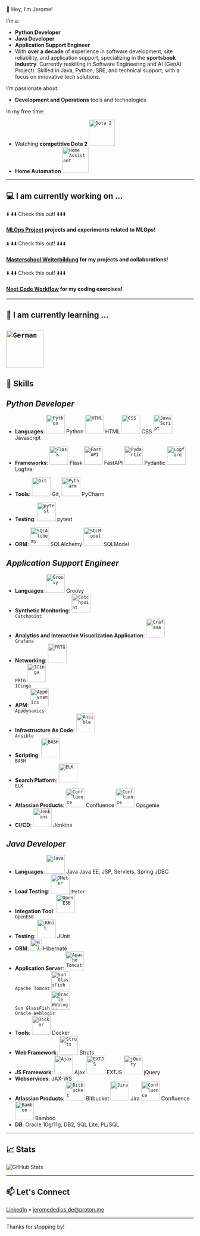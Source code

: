 👋 Hey, I'm Jerome!

I’m a:
- **Python Developer**
- **Java Developer**
- **Application Support Engineer**
- With **over a decade** of experience in software development, site reliability, and application support, specializing in the **sportsbook industry**. Currently reskilling in Software Engineering and AI (GenAI Project). Skilled in Java, Python, SRE, and technical support, with a focus on innovative tech solutions. 

I’m passionate about:
- **Development and Operations** tools and technologies

In my free time:
- Watching **competitive Dota 2**
<code><img width="70" src="https://external-content.duckduckgo.com/iu/?u=https%3A%2F%2Fwww.pngplay.com%2Fwp-content%2Fuploads%2F10%2FDota-2-Logo-No-Background.png" alt="Dota 2" title="Dota 2"/></code>
- **Home Automation**
<code><img width="70" src="https://upload.wikimedia.org/wikipedia/en/thumb/4/49/Home_Assistant_logo_%282023%29.svg/220px-Home_Assistant_logo_%282023%29.svg.png" alt="Home Assistant" title="Home Assistant"/></code>

---
## 💻 I am currently working on ... ##
⬇️ ⬇️⬇️ Check this out! ⬇️⬇️⬇️
#### [**MLOps Project**](https://github.com/jdedios-de/mlops) projects and experiments related to MLOps! ####
⬇️ ⬇️⬇️ Check this out! ⬇️⬇️⬇️
#### [**Masterschool Weiterbildung**](https://github.com/masterschool-weiterbildung) for my projects and collaborations! ####
⬇️ ⬇️⬇️ Check this out! ⬇️⬇️⬇️
#### [**Neet Code Workflow**](https://github.com/jdedios-de/neetcode-workflow) for my coding exercises! ####

---
## 📕 I am currently learning ... ##
<code><img width="100" src="https://external-content.duckduckgo.com/iu/?u=https%3A%2F%2Ficons.iconarchive.com%2Ficons%2Fwikipedia%2Fflags%2F1024%2FDE-Germany-Flag-icon.png" alt="German" title="German"/></code>
---

## 🚀 Skills

*Python Developer*
---
- **Languages**:
<code><img width="50" src="https://user-images.githubusercontent.com/25181517/183423507-c056a6f9-1ba8-4312-a350-19bcbc5a8697.png" alt="Python" title="Python"/></code> Python
<code><img width="50" src="https://user-images.githubusercontent.com/25181517/192158954-f88b5814-d510-4564-b285-dff7d6400dad.png" alt="HTML" title="HTML"/></code> HTML
<code><img width="50" src="https://user-images.githubusercontent.com/25181517/183898674-75a4a1b1-f960-4ea9-abcb-637170a00a75.png" alt="CSS" title="CSS"/></code> CSS
<code><img width="50" src="https://user-images.githubusercontent.com/25181517/117447155-6a868a00-af3d-11eb-9cfe-245df15c9f3f.png" alt="JavaScript" title="JavaScript"/></code> Javascript
- **Frameworks**:
<code><img width="50" src="https://img.icons8.com/nolan/96/flask.png" alt="Flask " title="Flask "/></code> Flask
<code><img width="50" src="https://fastapi.tiangolo.com/img/logo-margin/logo-teal.png" alt="FastAPI " title="FastAPI"/></code> FastAPI
<code><img width="50" src="https://external-content.duckduckgo.com/iu/?u=https%3A%2F%2Fmedia2.dev.to%2Fdynamic%2Fimage%2Fwidth%3D800%252Cheight%3D%252Cfit%3Dscale-down%252Cgravity%3Dauto%252Cformat%3Dauto%2Fhttps%3A%2F%2Fdev-to-uploads.s3.amazonaws.com%2Fuploads%2Farticles%2Fnx70mm9lvwvnwna3q2sn.png&f=1&nofb=1&ipt=fd43c0b6c4fed066c5f61662bb767f074cf10cb9d9b933e330d88b00b5d33d83&ipo=images" alt="Pydantic " title="Pydantic"/></code> Pydantic
<code><img width="50" src="https://external-content.duckduckgo.com/iu/?u=https%3A%2F%2Ftse2.mm.bing.net%2Fth%3Fid%3DOIP.Q4aEO9FqRJ1oa6aTnaYQrQHaDp%26pid%3DApi&f=1&ipt=d816040710010c08ea5d8fc93024427fbfcbff09ff6f73311f59c8a0c4e76d9e&ipo=images" alt="Logfire " title="Logfire"/></code> Logfire

- **Tools**: <code><img width="50" src="https://img.icons8.com/color/48/git.png" alt="Git" title="Git"/></code> Git, <code><img width="50" src="https://img.icons8.com/color/48/pycharm--v1.png" alt="PyCharm" title="PyCharm"/></code> PyCharm
- **Testing**:
<code><img width="50" src="https://user-images.githubusercontent.com/25181517/184117132-9e89a93b-65fb-47c3-91e7-7d0f99e7c066.png" alt="pytest" title="pytest"/></code> pytest
- **ORM**:
<code><img width="50" src="https://miro.medium.com/v2/resize:fit:640/format:webp/0*GQOCq59Ye8Ka4mEL.jpg" alt="SQLAlchemy " title="SQLAlchemy "/></code> SQLAlchemy
<code><img width="50" src="https://sqlmodel.tiangolo.com/img/logo-margin/logo-margin-vector.svg#only-light" alt="SQLModel " title="SQLModel "/></code> SQLModel 

*Application Support Engineer*
---
- **Languages**:
<code><img width="50" src="https://user-images.githubusercontent.com/25181517/183892787-bca94a0e-ffcb-4eeb-8137-e0fc4e446c25.png" alt="Groovy" title="Groovy"/></code> Groovy
- **Synthetic Monitoring**:
<code><img width="50" src="https://i.pinimg.com/originals/80/69/91/8069914cd98ab5842c4987ab47880d5c.png" alt="Catchpoint" title="Catchpoint"/> Catchpoint</code>
- **Analytics and Interactive Visualization Application**:
<code><img width="50" src="https://user-images.githubusercontent.com/25181517/182534075-4962068b-4407-46c2-ac67-ddcb86af30cc.png" alt="Grafana" title="Grafana"/> Grafana</code>
- **Networking**:
<code><img width="50" src="https://upload.wikimedia.org/wikipedia/commons/thumb/f/ff/Paessler_PRTG.jpg/150px-Paessler_PRTG.jpg" alt="PRTG" title="PRTG"/> PRTG</code>
<code><img width="50" src="https://upload.wikimedia.org/wikipedia/commons/thumb/7/70/Icinga_logo.svg/120px-Icinga_logo.svg.png" alt="ICinga" title="ICinga"/> ICinga</code>
- **APM**: 
<code><img width="50" src="https://upload.wikimedia.org/wikipedia/commons/c/c4/Appd-logo-340x0_q100.png" alt="Appdynamics" title="Appdynamics"/> Appdynamics</code>
- **Infrastructure As Code**: 
<code><img width="50" src="https://upload.wikimedia.org/wikipedia/commons/thumb/2/24/Ansible_logo.svg/100px-Ansible_logo.svg.png" alt="Ansible" title="Ansible"/> Ansible</code>
- **Scripting**: 
<code><img width="50" src="https://upload.wikimedia.org/wikipedia/commons/thumb/8/82/Gnu-bash-logo.svg/220px-Gnu-bash-logo.svg.png" alt="BASH" title="BASH"/> BASH</code>
- **Search Platform**: 
<code><img width="50" src="https://external-content.duckduckgo.com/iu/?u=https%3A%2F%2Fwww.softwaretestinghelp.com%2Fwp-content%2Fqa%2Fuploads%2F2021%2F07%2F1ELK-Stack-Architecture.png" alt="ELK" title="ELK"/> ELK</code>
- **Atlassian Products**:
<code><img width="50" src="https://upload.wikimedia.org/wikipedia/commons/thumb/8/88/Atlassian_Confluence_2017_logo.svg/220px-Atlassian_Confluence_2017_logo.svg.png" alt="Confluence" title="Confluence"/></code> Confluence
<code><img width="50" src="https://wac-cdn.atlassian.com/dam/jcr:0efc8408-612f-4d99-98d3-b3ee714a5243/Opsgenie_24.svg?cdnVersion=2576" alt="Confluence" title="Opsgenie"/></code> Opsgenie
- **CI/CD**:
<code><img width="50" src="https://upload.wikimedia.org/wikipedia/commons/thumb/e/e3/Jenkins_logo_with_title.svg/250px-Jenkins_logo_with_title.svg.png" alt="Jenkins" title="Jenkins"/></code> Jenkins

*Java Developer*
---
- **Languages**:
<code><img width="50" src="https://user-images.githubusercontent.com/25181517/117201156-9a724800-adec-11eb-9a9d-3cd0f67da4bc.png" alt="Java" title="Java"/></code> Java
Java EE, JSP, Servlets, Spring JDBC
- **Load Testing**:
<code><img width="50" src="https://jmeter.apache.org/images/logo.svg" alt="JMeter" title="JMeter"/>JMeter</code>
- **Integation Tool**:
<code><img width="50" src="http://open-esb.net/images/OpenESB-2017/OpenESB_logo/logo-openesb-cropted.png" alt="OpenESB" title="OpenESB"/> OpenESB</code>
- **Testing**:
<code><img width="50" src="https://user-images.githubusercontent.com/25181517/117533873-484d4480-afef-11eb-9fad-67c8605e3592.png" alt="JUnit" title="JUnit"/></code> JUnit
- **ORM**: <code><img width="30" src="https://hibernate.org/images/hibernate-logo.svg" alt="Hibernate " title="Hibernate "/></code> Hibernate
- **Application Server**:
<code><img width="50" src="https://img.icons8.com/color/96/tomcat.png" alt="Apache Tomcat" title="Apache Tomcat"/> Apache Tomcat</code>
<code><img width="50" src="https://upload.wikimedia.org/wikipedia/en/thumb/8/85/GlassFish_logo.svg/145px-GlassFish_logo.svg.png" alt="Sun GlassFish" title="Sun GlassFish"/> Sun GlassFish</code>
<code><img width="50" src="http://www.ephlux.com/wp-content/uploads/2012/10/Oracle-Weblogic-Server.png" alt="Oracle Weblogic" title="Oracle Weblogic"/> Oracle Weblogic</code>
- **Tools**:
<code><img width="50" src="https://img.icons8.com/color/48/docker.png" alt="Docker" title="Docker"/></code> Docker 
- **Web Framework**:
<code><img width="50" src="https://external-content.duckduckgo.com/iu/?u=https%3A%2F%2Ftestrigor.com%2Fwp-content%2Fuploads%2F2023%2F03%2FApache-Struts-logo.png" alt="Struts" title="Struts"/></code> Struts 
- **JS Framework**: 
<code><img width="50" src="https://upload.wikimedia.org/wikipedia/commons/thumb/a/a1/AJAX_logo_by_gengns.svg/190px-AJAX_logo_by_gengns.svg.png" alt="Ajax" title="Ajax"/></code> Ajax
<code><img width="50" src="https://www.sencha.com/wp-content/uploads/2023/07/hero-center-img.svg" alt="EXTJS" title="EXTJS"/></code> EXTJS
<code><img width="50" src="https://upload.wikimedia.org/wikipedia/commons/thumb/f/fd/JQuery-Logo.svg/220px-JQuery-Logo.svg.png" alt="jQuery" title="jQuery"/></code> jQuery
- **Webservices**: JAX-WS
- **Atlassian Products**:
<code><img width="50" src="https://upload.wikimedia.org/wikipedia/en/thumb/d/df/BitBucket_SVG_Logo.svg/250px-BitBucket_SVG_Logo.svg.png" alt="Bitbucket" title="Bitbucket"/></code> Bitbucket
<code><img width="50" src="https://jira.atlassian.com/static/images/jira-blue.svg" alt="Jira" title="Jira"/></code> Jira
<code><img width="50" src="https://upload.wikimedia.org/wikipedia/commons/thumb/8/88/Atlassian_Confluence_2017_logo.svg/220px-Atlassian_Confluence_2017_logo.svg.png" alt="Confluence" title="Confluence"/></code> Confluence
<code><img width="50" src="https://wac-cdn.atlassian.com/misc-assets/adg4-nav/HeaderLogoBamboo.svg" alt="Bamboo" title="Bamboo"/></code> Bamboo
- **DB**: Oracle 10g/11g, DB2, SQL Lite, PL/SQL
---

## 📈 Stats

![GitHub Stats](https://github-readme-stats.vercel.app/api?username=jdedios-de&show_icons=true&hide=issues&hide_border=true&theme=default)

---

## 📫 Let's Connect

[LinkedIn](https://www.linkedin.com/in/jeromededios/) • jeromededios.de@proton.me

---

Thanks for stopping by!
